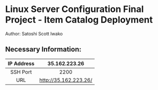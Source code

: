 # Linux Server Configuration Final Project - Item Catalog Deployment

Author: Satoshi Scott Iwako

## Necessary Information:
**IP Address**|**35.162.223.26**
:-----:|:-----:
SSH Port |2200
URL|http://35.162.223.26/
